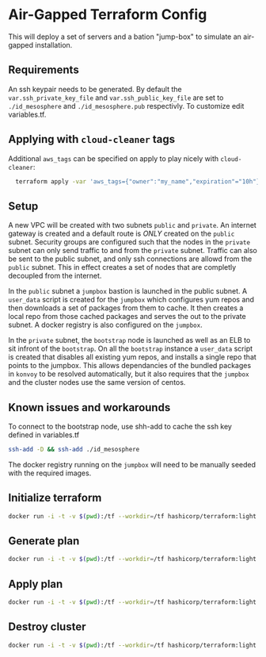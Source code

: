 # Air-Gapped Terraform Config

This will deploy a set of servers and a bation "jump-box" to simulate an
air-gapped installation. 

## Requirements

An ssh keypair needs to be generated. By default the
`var.ssh_private_key_file` and `var.ssh_public_key_file` are set to
`./id_mesosphere` and `./id_mesosphere.pub` respectivly. To customize edit variables.tf.

## Applying with `cloud-cleaner` tags

Additional `aws_tags` can be specified on apply to play nicely with
`cloud-cleaner`:

```bash
  terraform apply -var 'aws_tags={"owner":"my_name","expiration"="10h"}' ag.tfplan
```

## Setup

A new VPC will be created with two subnets `public` and `private`. An internet
gateway is created and a default route is *ONLY* created on the `public`
subnet. Security groups are configured such that the nodes in the `private`
subnet can only send traffic to and from the `private` subnet. Traffic can
also be sent to the public subnet, and only ssh connections are allowd from
the `public` subnet. This in effect creates a set of nodes that are completly
decoupled from the internet.

In the `public` subnet a `jumpbox` bastion is launched in the public subnet. A
`user_data` script is created for the `jumpbox` which configures yum repos and
then downloads a set of packages from them to cache. It then creates a local
repo from those cached packages and serves the out to the private subnet. A
docker registry is also configured on the `jumpbox`.

In the `private` subnet, the `bootstrap` node is launched as
well as an ELB to sit infront of the `bootstrap`. On all the
`bootstrap` instance a `user_data` script is created that
disables all existing yum repos, and installs a single repo that points to
the jumpbox. This allows dependancies of the bundled packages in `konvoy` to
be resolved automatically, but it also requires that the `jumpbox` and the
cluster nodes use the same version of centos.

## Known issues and workarounds
To connect to the bootstrap node, use shh-add to cache the ssh key defined in
variables.tf
```bash
ssh-add -D && ssh-add ./id_mesosphere
```

The docker registry running on the `jumpbox` will need to be manually seeded
with the required images.

## Initialize terraform
```bash
docker run -i -t -v $(pwd):/tf --workdir=/tf hashicorp/terraform:light init
```

## Generate plan
```bash
docker run -i -t -v $(pwd):/tf --workdir=/tf hashicorp/terraform:light plan -out=ag.tfplan
```

## Apply plan
```bash
docker run -i -t -v $(pwd):/tf --workdir=/tf hashicorp/terraform:light apply ag.tfplan
```

## Destroy cluster
```bash
docker run -i -t -v $(pwd):/tf --workdir=/tf hashicorp/terraform:light destroy --force
```


